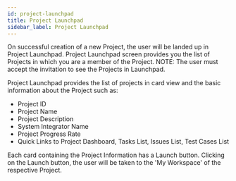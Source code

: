 ```yaml
---
id: project-launchpad
title: Project Launchpad
sidebar_label: Project Launchpad
---
```


On successful creation of a new Project, the user will be landed up in Project Launchpad. Project Launchpad screen provides you the list of Projects in which you are a member of the Project. NOTE: The user must accept the invitation to see the Projects in Launchpad.

Project Launchpad provides the list of projects in card view and the basic information about the Project such as:

- Project ID
- Project Name
- Project Description
- System Integrator Name
- Project Progress Rate
- Quick Links to Project Dashboard, Tasks List, Issues List, Test Cases List

Each card containing the Project Information has a Launch button. Clicking on the Launch button, the user will be taken to the 'My Workspace' of the respective Project.

